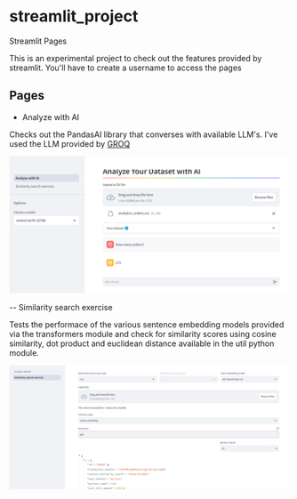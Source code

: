 # streamlit_project
Streamlit Pages

This is an experimental project to check out the features provided by streamlit.
You'll have to create a username to access the pages

## Pages

- Analyze with AI

Checks out the PandasAI library that converses with available LLM's. I've used the LLM provided by [GROQ](https://console.groq.com/login) 

![alt text](readme_images/image.png)


-- Similarity search exercise

Tests the performace of the various sentence embedding models provided via the transformers module and check for similarity scores using cosine similarity, dot product and euclidean distance available in the util python module.

![alt text](readme_images/image2.png)
